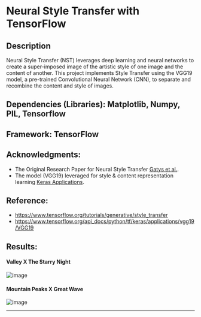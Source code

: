 
# Neural Style Transfer with TensorFlow

## Description
Neural Style Transfer (NST) leverages deep learning and neural networks to create a super-imposed image of the artistic style of one image and the content of another. This project implements Style Transfer using the VGG19 model, a pre-trained Convolutional Neural Network (CNN), to separate and recombine the content and style of images.

## Dependencies (Libraries): Matplotlib, Numpy, PIL, Tensorflow

## Framework: TensorFlow


## Acknowledgments:
- The Original Research Paper for Neural Style Transfer [Gatys et al.](https://arxiv.org/abs/1508.06576).
- The model (VGG19) leveraged for style & content representation learning [Keras Applications](https://keras.io/api/applications/).

## Reference:
- https://www.tensorflow.org/tutorials/generative/style_transfer
- https://www.tensorflow.org/api_docs/python/tf/keras/applications/vgg19/VGG19


## Results:

#### Valley X The Starry Night

![image](https://github.com/Shiivinnit/Neural-Style-Transfer/assets/109523266/2e487d20-0913-49f0-a57d-aa0a2c343d2a)

#### Mountain Peaks X Great Wave

![image](https://github.com/Shiivinnit/Neural-Style-Transfer/assets/109523266/c3593b00-e5f6-4169-9dc5-2419a24a5aa6)


---

